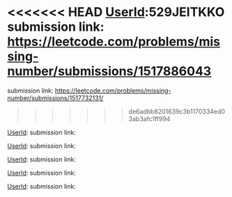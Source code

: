 <<<<<<< HEAD
[UserId]:529JEITKKO
submission link: https://leetcode.com/problems/missing-number/submissions/1517886043
=======
[UserId]: Vinayak_J_G_009
submission link: https://leetcode.com/problems/missing-number/submissions/1517732131/
>>>>>>> de6adbb8201639c3b1170334ed03ab3afc1ff994

[UserId]:
submission link: 

[UserId]:
submission link: 

[UserId]:
submission link: 

[UserId]:
submission link: 

[UserId]:
submission link: 
